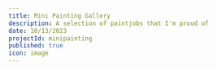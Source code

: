 ```yaml
---
title: Mini Painting Gallery
description: A selection of paintjobs that I'm proud of
date: 10/13/2023
projectId: minipainting
published: true
icon: image
---
```


<script>
    import GridGallery from "../lib/components/GridGallery.svelte";
    import { MINIATURE_GALLERY } from "../lib/data/galleries.ts";

</script>

<br/>

<GridGallery images={MINIATURE_GALLERY}/>